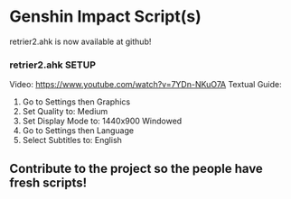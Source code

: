 # Genshin Impact Script(s)

retrier2.ahk is now available at github!
### retrier2.ahk SETUP
Video: https://www.youtube.com/watch?v=7YDn-NKuO7A
Textual Guide:
1. Go to Settings then Graphics
2. Set Quality to: Medium
3. Set Display Mode to: 1440x900 Windowed
4. Go to Settings then Language
5. Select Subtitles to: English

## Contribute to the project so the people have fresh scripts!
